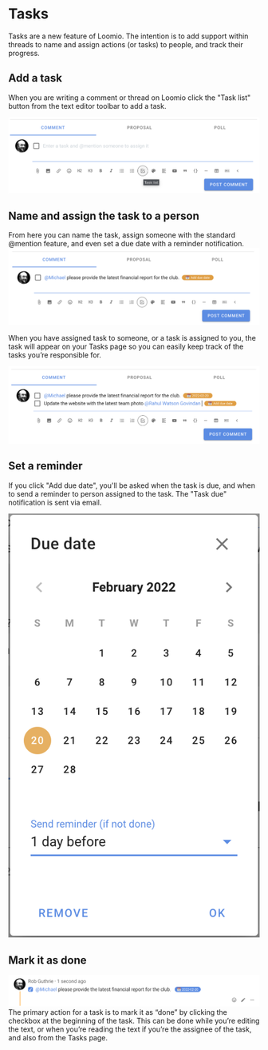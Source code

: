 # Tasks

Tasks are a new feature of Loomio. The intention is to add support within threads to name and assign actions (or tasks) to people, and track their progress.

## Add a task
When you are writing a comment or thread on Loomio click the "Task list" button from the text editor toolbar to add a task.

![](tasklist1.png)

## Name and assign the task to a person
From here you can name the task, assign someone with the standard @mention feature, and even set a due date with a reminder notification.
![](tasklist2.png)

When you have assigned task to someone, or a task is assigned to you, the task will appear on your Tasks page so you can easily keep track of the tasks you’re responsible for.

![](tasklist3.png)
## Set a reminder
If you click "Add due date", you'll be asked when the task is due, and when to send a reminder to person assigned to the task. The "Task due" notification is sent via email.

![](taskreminderform.png)

## Mark it as done

![](taskdone.png)
The primary action for a task is to mark it as “done” by clicking the checkbox at the beginning of the task. This can be done while you’re editing the text, or when you’re reading the text if you’re the assignee of the task, and also from the Tasks page.
